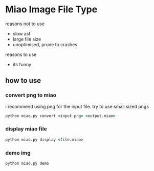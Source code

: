 # Miao Image File Type

reasons not to use

- slow asf
- large file size
- unoptimised, prune to crashes

reasons to use

- its funny

## how to use
### convert png to miao
i recommend using png for the input file. try to use small sized pngs
```bat
python miao.py convert <input.png> <output.miao>
```
### display miao file
```bat
python miao.py display <file.miao> 
```
### demo img
```
python miao.py demo
```

